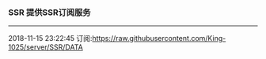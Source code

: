 ### SSR 提供SSR订阅服务
---
2018-11-15 23:22:45 订阅:https://raw.githubusercontent.com/King-1025/server/SSR/DATA
